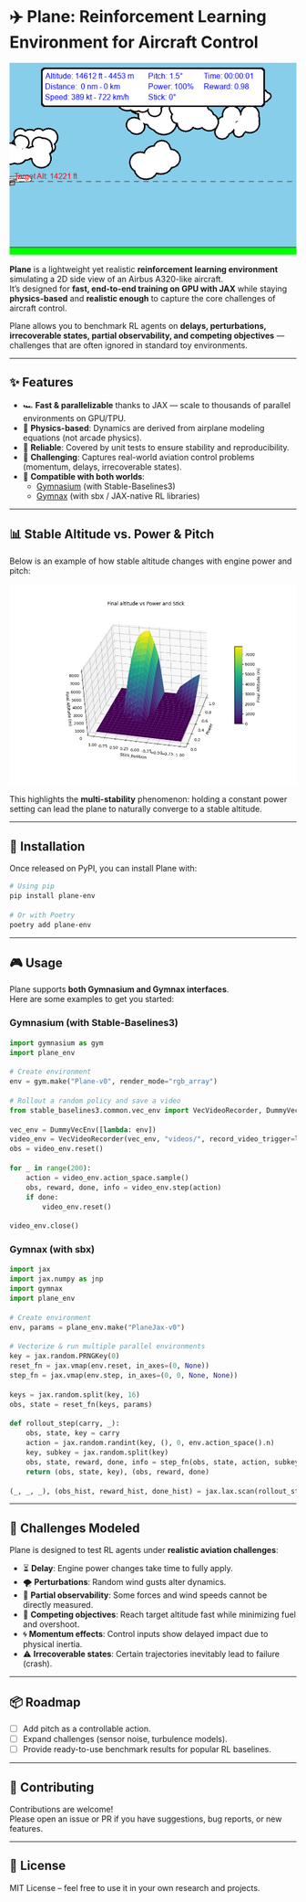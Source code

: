 # ✈️ Plane: Reinforcement Learning Environment for Aircraft Control

![Demo of Plane environment](demo.gif)

**Plane** is a lightweight yet realistic **reinforcement learning environment** simulating a 2D side view of an Airbus A320-like aircraft.  
It’s designed for **fast, end-to-end training on GPU with JAX** while staying **physics-based** and **realistic enough** to capture the core challenges of aircraft control.  

Plane allows you to benchmark RL agents on **delays, perturbations, irrecoverable states, partial observability, and competing objectives** — challenges that are often ignored in standard toy environments.

---

## ✨ Features

- 🏎 **Fast & parallelizable** thanks to JAX — scale to thousands of parallel environments on GPU/TPU.  
- 📐 **Physics-based**: Dynamics are derived from airplane modeling equations (not arcade physics).  
- 🧪 **Reliable**: Covered by unit tests to ensure stability and reproducibility.  
- 🎯 **Challenging**: Captures real-world aviation control problems (momentum, delays, irrecoverable states).  
- 🔄 **Compatible with both worlds**:  
  - [Gymnasium](https://gymnasium.farama.org/) (with Stable-Baselines3)  
  - [Gymnax](https://github.com/RobertTLange/gymnax) (with sbx / JAX-native RL libraries)  

---

## 📊 Stable Altitude vs. Power & Pitch

Below is an example of how stable altitude changes with engine power and pitch:  

![Stable altitude graph](altitude_vs_power_and_stick.png)

This highlights the **multi-stability** phenomenon: holding a constant power setting can lead the plane to naturally converge to a stable altitude.

---

## 🚀 Installation

Once released on PyPI, you can install Plane with:

```bash
# Using pip
pip install plane-env

# Or with Poetry
poetry add plane-env
```

---

## 🎮 Usage

Plane supports **both Gymnasium and Gymnax interfaces**.  
Here are some examples to get you started:

### Gymnasium (with Stable-Baselines3)

```python
import gymnasium as gym
import plane_env

# Create environment
env = gym.make("Plane-v0", render_mode="rgb_array")

# Rollout a random policy and save a video
from stable_baselines3.common.vec_env import VecVideoRecorder, DummyVecEnv

vec_env = DummyVecEnv([lambda: env])
video_env = VecVideoRecorder(vec_env, "videos/", record_video_trigger=lambda x: x == 0, video_length=200)
obs = video_env.reset()

for _ in range(200):
    action = video_env.action_space.sample()
    obs, reward, done, info = video_env.step(action)
    if done:
        video_env.reset()

video_env.close()
```

### Gymnax (with sbx)

```python
import jax
import jax.numpy as jnp
import gymnax
import plane_env

# Create environment
env, params = plane_env.make("PlaneJax-v0")

# Vectorize & run multiple parallel environments
key = jax.random.PRNGKey(0)
reset_fn = jax.vmap(env.reset, in_axes=(0, None))
step_fn = jax.vmap(env.step, in_axes=(0, 0, None, None))

keys = jax.random.split(key, 16)
obs, state = reset_fn(keys, params)

def rollout_step(carry, _):
    obs, state, key = carry
    action = jax.random.randint(key, (), 0, env.action_space().n)
    key, subkey = jax.random.split(key)
    obs, state, reward, done, info = step_fn(obs, state, action, subkey, params)
    return (obs, state, key), (obs, reward, done)

(_, _, _), (obs_hist, reward_hist, done_hist) = jax.lax.scan(rollout_step, (obs, state, key), None, length=200)
```

---

## 🧩 Challenges Modeled

Plane is designed to test RL agents under **realistic aviation challenges**:

- ⏳ **Delay**: Engine power changes take time to fully apply.  
- 🌪 **Perturbations**: Random wind gusts alter dynamics.  
- 👀 **Partial observability**: Some forces and wind speeds cannot be directly measured.  
- 🏁 **Competing objectives**: Reach target altitude fast while minimizing fuel and overshoot.  
- 🌀 **Momentum effects**: Control inputs show delayed impact due to physical inertia.  
- ⚠️ **Irrecoverable states**: Certain trajectories inevitably lead to failure (crash).  

---

## 📦 Roadmap

- [ ] Add pitch as a controllable action.  
- [ ] Expand challenges (sensor noise, turbulence models).  
- [ ] Provide ready-to-use benchmark results for popular RL baselines.  

---

## 🤝 Contributing

Contributions are welcome!  
Please open an issue or PR if you have suggestions, bug reports, or new features.  

---

## 📜 License

MIT License – feel free to use it in your own research and projects.  
